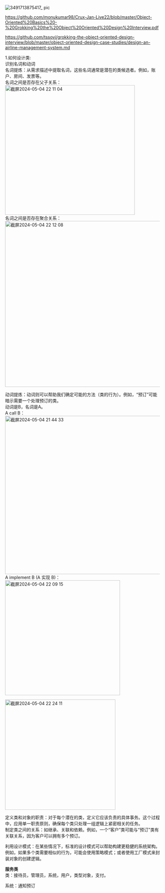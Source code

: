 ![3491713875417_ pic](https://github.com/xkong-study/ood/assets/100473178/ab7f2cd6-08e6-421b-9ef7-20ec0a66502b)

https://github.com/monukumar98/Crux-Jan-Live22/blob/master/Object-Oriented%20Basics%20-%20Grokking%20the%20Object%20Oriented%20Design%20Interview.pdf

https://github.com/tssovi/grokking-the-object-oriented-design-interview/blob/master/object-oriented-design-case-studies/design-an-airline-management-system.md


1.如何设计类:              
识别名词和动词             
名词提炼：从需求描述中提取名词，这些名词通常是潜在的类候选者。例如，账户、房间、发票等。         
名词之间是否存在父子关系：   
<img width="422" alt="截屏2024-05-04 22 11 04" src="https://github.com/xkong-study/ood/assets/100473178/3deff915-dce6-4e78-b2ac-988f999793a6">      
名词之间是否存在聚合关系：    
<img width="540" alt="截屏2024-05-04 22 12 08" src="https://github.com/xkong-study/ood/assets/100473178/759c9169-f0bb-45a9-8ef1-7dbdd9398a9d">

动词提炼：动词则可以帮助我们确定可能的方法（类的行为）。例如，“预订”可能暗示需要一个处理预订的类。      
动词是B，名词是A。    
A call B：   
<img width="515" alt="截屏2024-05-04 21 44 33" src="https://github.com/xkong-study/ood/assets/100473178/628f4285-f41b-4de4-82c9-e5f6025f0506">
A implement B (A 实现 B)：   
<img width="374" alt="截屏2024-05-04 22 09 15" src="https://github.com/xkong-study/ood/assets/100473178/36539080-6a5e-496f-87a0-981ac7cf60c5">

<img width="359" alt="截屏2024-05-04 22 24 11" src="https://github.com/xkong-study/ood/assets/100473178/6daec700-bf10-45b8-a3be-c5b61b6a6d21">

定义类和对象的职责：对于每个潜在的类，定义它应该负责的具体事务。这个过程中，应用单一职责原则，确保每个类只处理一组逻辑上紧密相关的任务。            
制定类之间的关系：如继承、关联和依赖。例如，一个“客户”类可能与“预订”类有关联关系，因为客户可以拥有多个预订。          

利用设计模式：在某些情况下，标准的设计模式可以帮助构建更稳健的系统架构。例如，如果多个类需要相似的行为，可能会使用策略模式；或者使用工厂模式来封装对象的创建逻辑。       


**服务类**     
类：接待员，管理员，系统，用户，类型对象，支付。       

系统：通知预订
